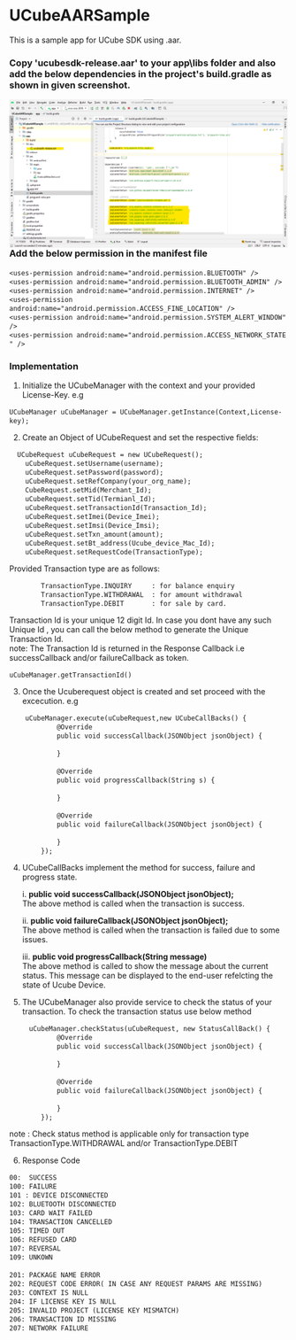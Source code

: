 # UCubeAARSample
This is a sample app for UCube SDK using .aar.

### Copy 'ucubesdk-release.aar' to your app\libs folder and also add the below dependencies in the project's build.gradle as shown in given screenshot.

<img align="left" src="https://github.com/sil-dev/UCubeAARSample/blob/master/screenshots/Screenshot_2021-07-29_122510_1.png"/>

### Add the below permission in the manifest file 

    <uses-permission android:name="android.permission.BLUETOOTH" />
    <uses-permission android:name="android.permission.BLUETOOTH_ADMIN" />
    <uses-permission android:name="android.permission.INTERNET" />
    <uses-permission android:name="android.permission.ACCESS_FINE_LOCATION" />
    <uses-permission android:name="android.permission.SYSTEM_ALERT_WINDOW" />
    <uses-permission android:name="android.permission.ACCESS_NETWORK_STATE " />

### Implementation
1. Initialize the UCubeManager with the context and your provided License-Key.
e.g
```
UCubeManager uCubeManager = UCubeManager.getInstance(Context,License-key);
```
2. Create an Object of UCubeRequest and set the respective fields:
```
  UCubeRequest uCubeRequest = new UCubeRequest();
    uCubeRequest.setUsername(username);
    uCubeRequest.setPassword(password);
    uCubeRequest.setRefCompany(your_org_name);
    CubeRequest.setMid(Merchant_Id);
    uCubeRequest.setTid(Termianl_Id);
    uCubeRequest.setTransactionId(Transaction_Id);
    uCubeRequest.setImei(Device_Imei);
    uCubeRequest.setImsi(Device_Imsi);
    uCubeRequest.setTxn_amount(amount);
    uCubeRequest.setBt_address(Ucube_device_Mac_Id);
    uCubeRequest.setRequestCode(TransactionType); 
```
Provided Transaction type are as follows:
```
    	TransactionType.INQUIRY 	: for balance enquiry
    	TransactionType.WITHDRAWAL	: for amount withdrawal
    	TransactionType.DEBIT		: for sale by card.
```
Transaction Id is your unique 12 digit Id. In case you dont have any such Unique Id , you can call the below method to generate the Unique Transaction Id.<br/>
note: The Transaction Id is returned in the Response Callback i.e successCallback and/or failureCallback as token.
```
uCubeManager.getTransactionId()
```
3. Once the Ucuberequest object is created and set proceed with the excecution.
e.g 
```
	uCubeManager.execute(uCubeRequest,new UCubeCallBacks() {
            @Override
            public void successCallback(JSONObject jsonObject) {
                
            }

            @Override
            public void progressCallback(String s) {
              
            }

            @Override
            public void failureCallback(JSONObject jsonObject) {
               
            }
        });
```
4. UCubeCallBacks implement the method for success, failure and progress state.
	
	i. 	**public void successCallback(JSONObject jsonObject);** <br>
			The above method is called when the transaction is success. 

 	ii. **public void failureCallback(JSONObject jsonObject);** <br>
 			The above method is called when the transaction is failed due to some issues.

 	iii. **public void progressCallback(String message)** <br>
 			The above method is called to show the message about the current status. This message can be displayed to the end-user refelcting the state of Ucube Device.
5. The UCubeManager also provide service to check the status of your transaction. To check the transaction status use below method

```
     uCubeManager.checkStatus(uCubeRequest, new StatusCallBack() {
            @Override
            public void successCallback(JSONObject jsonObject) {
              
            }

            @Override
            public void failureCallback(JSONObject jsonObject) {
            
            }
        });
```
note : Check status method is applicable only for transaction type TransactionType.WITHDRAWAL and/or TransactionType.DEBIT

6. Response Code 
```
00:  SUCCESS 
100: FAILURE
101 : DEVICE DISCONNECTED
102: BLUETOOTH DISCONNECTED
103: CARD WAIT FAILED
104: TRANSACTION CANCELLED 
105: TIMED OUT
106: REFUSED CARD
107: REVERSAL
109: UNKOWN 

201: PACKAGE NAME ERROR
202: REQUEST CODE ERROR( IN CASE ANY REQUEST PARAMS ARE MISSING)
203: CONTEXT IS NULL
204: IF LICENSE KEY IS NULL
205: INVALID PROJECT (LICENSE KEY MISMATCH)
206: TRANSACTION ID MISSING 
207: NETWORK FAILURE
```
